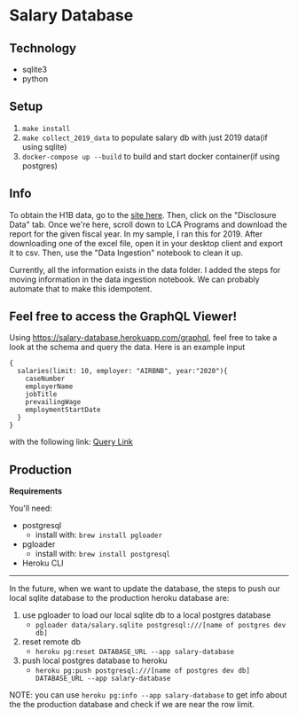 # Salary Database

## Technology

- sqlite3
- python

## Setup

1.  `make install`
2.  `make collect_2019_data` to populate salary db with just 2019 data(if using sqlite)
3.  `docker-compose up --build` to build and start docker container(if using postgres)

## Info

To obtain the H1B data, go to the [site here](https://www.foreignlaborcert.doleta.gov/performancedata.cfm#dis). Then, click on the "Disclosure Data" tab. Once we're here, scroll down to LCA Programs and download the report for the given fiscal year. In my sample, I ran this for 2019. After downloading one of the excel file, open it in your desktop client and export it to csv. Then, use the "Data Ingestion" notebook to clean it up.

Currently, all the information exists in the data folder. I added the steps for moving information in the data ingestion notebook. We can probably automate that to make this idempotent.

## Feel free to access the GraphQL Viewer!

Using https://salary-database.herokuapp.com/graphql, feel free to take a look at the schema and query the data. Here is an example input

```
{
  salaries(limit: 10, employer: "AIRBNB", year:"2020"){
    caseNumber
    employerName
    jobTitle
    prevailingWage
    employmentStartDate
  }
}
```

with the following link: [Query Link](<https://salary-database.herokuapp.com/graphql?query=%7B%0A%20%20salaries(limit%3A%2010%2C%20employer%3A%20%22AIRBNB%22%2C%20year%3A%20%222020%22)%20%7B%0A%20%20%20%20caseNumber%0A%20%20%20%20employerName%0A%20%20%20%20jobTitle%0A%20%20%20%20prevailingWage%0A%20%20%20%20employmentStartDate%0A%20%20%7D%0A%7D%0A>)

## Production

**Requirements**

You'll need:

- postgresql
  - install with: `brew install pgloader`
- pgloader
  - install with: `brew install postgresql`
- Heroku CLI

---

In the future, when we want to update the database, the steps to push our local sqlite database to the production heroku database are:

1. use pgloader to load our local sqlite db to a local postgres database
   - `pgloader data/salary.sqlite postgresql:///[name of postgres dev db]`
2. reset remote db
   - `heroku pg:reset DATABASE_URL --app salary-database`
3. push local postgres database to heroku
   - `heroku pg:push postgresql:///[name of postgres dev db] DATABASE_URL --app salary-database`

NOTE: you can use `heroku pg:info --app salary-database` to get info about the the production database and check if we are near the row limit.
